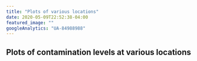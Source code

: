 ```yaml
---
title: "Plots of various locations"
date: 2020-05-09T22:52:38-04:00
featured_image: ""
googleAnalytics: "UA-84988988"
---
```


## Plots of contamination levels at various locations

